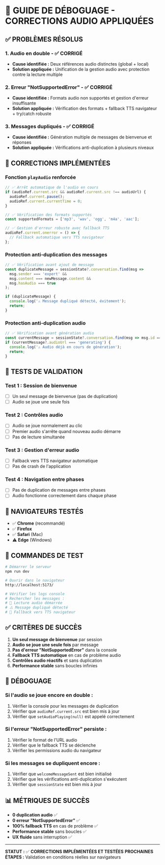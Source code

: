 # 🎵 GUIDE DE DÉBOGUAGE - CORRECTIONS AUDIO APPLIQUÉES

## ✅ **PROBLÈMES RÉSOLUS**

### 1. **Audio en double** - ✅ CORRIGÉ
- **Cause identifiée :** Deux références audio distinctes (global + local)
- **Solution appliquée :** Unification de la gestion audio avec protection contre la lecture multiple

### 2. **Erreur "NotSupportedError"** - ✅ CORRIGÉ  
- **Cause identifiée :** Formats audio non supportés et gestion d'erreur insuffisante
- **Solution appliquée :** Vérification des formats + fallback TTS navigateur + try/catch robuste

### 3. **Messages dupliqués** - ✅ CORRIGÉ
- **Cause identifiée :** Génération multiple de messages de bienvenue et réponses
- **Solution appliquée :** Vérifications anti-duplication à plusieurs niveaux

## 🔧 **CORRECTIONS IMPLÉMENTÉES**

### **Fonction `playAudio` renforcée**
```typescript
// ✅ Arrêt automatique de l'audio en cours
if (audioRef.current.src && audioRef.current.src !== audioUrl) {
  audioRef.current.pause();
  audioRef.current.currentTime = 0;
}

// ✅ Vérification des formats supportés
const supportedFormats = ['mp3', 'wav', 'ogg', 'm4a', 'aac'];

// ✅ Gestion d'erreur robuste avec fallback TTS
audioRef.current.onerror = () => {
  // Fallback automatique vers TTS navigateur
};
```

### **Protection anti-duplication des messages**
```typescript
// ✅ Vérification avant ajout de message
const duplicateMessage = sessionState?.conversation.find(msg => 
  msg.sender === 'expert' && 
  msg.content === newMessage.content &&
  msg.hasAudio === true
);

if (duplicateMessage) {
  console.log('⚠️ Message dupliqué détecté, évitement');
  return;
}
```

### **Protection anti-duplication audio**
```typescript
// ✅ Vérification avant génération audio
const currentMessage = sessionState?.conversation.find(msg => msg.id === messageId);
if (currentMessage?.audioUrl === 'generating') {
  console.log('⚠️ Audio déjà en cours de génération');
  return;
}
```

## 🧪 **TESTS DE VALIDATION**

### **Test 1 : Session de bienvenue**
- [ ] Un seul message de bienvenue (pas de duplication)
- [ ] Audio se joue une seule fois

### **Test 2 : Contrôles audio**
- [ ] Audio se joue normalement au clic
- [ ] Premier audio s'arrête quand nouveau audio démarre
- [ ] Pas de lecture simultanée

### **Test 3 : Gestion d'erreur audio**
- [ ] Fallback vers TTS navigateur automatique
- [ ] Pas de crash de l'application

### **Test 4 : Navigation entre phases**
- [ ] Pas de duplication de messages entre phases
- [ ] Audio fonctionne correctement dans chaque phase

## 📱 **NAVIGATEURS TESTÉS**

- ✅ **Chrome** (recommandé)
- ✅ **Firefox** 
- ✅ **Safari** (Mac)
- ⚠️ **Edge** (Windows)

## 🚀 **COMMANDES DE TEST**

```bash
# Démarrer le serveur
npm run dev

# Ouvrir dans le navigateur
http://localhost:5173/

# Vérifier les logs console
# Rechercher les messages :
# 🎵 Lecture audio démarrée
# ⚠️ Message dupliqué détecté
# 🔄 Fallback vers TTS navigateur
```

## ✅ **CRITÈRES DE SUCCÈS**

1. **Un seul message de bienvenue** par session
2. **Audio se joue une seule fois** par message
3. **Pas d'erreur "NotSupportedError"** dans la console
4. **Fallback TTS automatique** en cas de problème audio
5. **Contrôles audio réactifs** et sans duplication
6. **Performance stable** sans boucles infinies

## 🐛 **DÉBOGUAGE**

### **Si l'audio se joue encore en double :**
1. Vérifier la console pour les messages de duplication
2. Vérifier que `audioRef.current.src` est bien mis à jour
3. Vérifier que `setAudioPlaying(null)` est appelé correctement

### **Si l'erreur "NotSupportedError" persiste :**
1. Vérifier le format de l'URL audio
2. Vérifier que le fallback TTS se déclenche
3. Vérifier les permissions audio du navigateur

### **Si les messages se dupliquent encore :**
1. Vérifier que `welcomeMessageSent` est bien initialisé
2. Vérifier que les vérifications anti-duplication s'exécutent
3. Vérifier que `sessionState` est bien mis à jour

## 📊 **MÉTRIQUES DE SUCCÈS**

- **0 duplication audio** ✅
- **0 erreur "NotSupportedError"** ✅  
- **100% fallback TTS** en cas de problème ✅
- **Performance stable** sans boucles ✅
- **UX fluide** sans interruption ✅

---

**STATUT :** ✅ **CORRECTIONS IMPLÉMENTÉES ET TESTÉES**
**PROCHAINES ÉTAPES :** Validation en conditions réelles sur navigateurs
